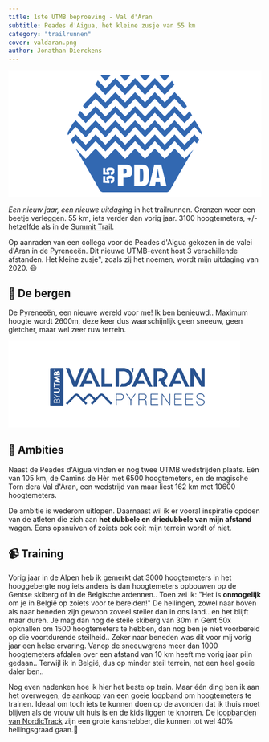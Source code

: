 ```yaml
---
title: 1ste UTMB beproeving - Val d'Aran
subtitle: Peades d'Aigua, het kleine zusje van 55 km
category: "trailrunnen"
cover: valdaran.png
author: Jonathan Dierckens
---
```


![Val d'Aran UTMB trail](./pda55-eport.png)

_Een nieuw jaar, een nieuwe uitdaging_ in het trailrunnen. Grenzen weer een beetje verleggen. 55 km, iets verder dan vorig jaar. 3100 hoogtemeters, +/- hetzelfde als in de [Summit Trail](/summit-trail-in-l2a).

Op aanraden van een collega voor de Peades d'Aigua gekozen in de valei d'Aran in de Pyreneeën. Dit nieuwe UTMB-event host 3 verschillende afstanden.
Het kleine zusje", zoals zij het noemen, wordt mijn uitdaging van 2020. 😄

## 🗻 De bergen

De Pyreneeën, een nieuwe wereld voor me! Ik ben benieuwd.. Maximum hoogte wordt 2600m, deze keer dus waarschijnlijk geen sneeuw, geen gletcher, maar wel zeer ruw terrein.

![Val d'Aran UTMB trail](./valdaran-small.png)

## 🐎 Ambities

Naast de Peades d'Aigua vinden er nog twee UTMB wedstrijden plaats. Eén van 105 km, de Camins de Hèr met 6500 hoogtemeters, en de magische Torn dera Val d'Aran, een wedstrijd van maar liest 162 km met 10600 hoogtemeters.

De ambitie is wederom uitlopen. Daarnaast wil ik er vooral inspiratie opdoen van de atleten die zich aan **het dubbele en driedubbele van mijn afstand** wagen. Eens opsnuiven of zoiets ook ooit mijn terrein wordt of niet.

## 📹 Training

Vorig jaar in de Alpen heb ik gemerkt dat 3000 hoogtemeters in het hooggebergte nog iets anders is dan hoogtemeters opbouwen op de Gentse skiberg of in de Belgische ardennen.. Toen zei ik: "Het is **onmogelijk** om je in België op zoiets voor te bereiden!" De hellingen, zowel naar boven als naar beneden zijn gewoon zoveel steiler dan in ons land.. en het blijft maar duren. Je mag dan nog de steile skiberg van 30m in Gent 50x opknallen om 1500 hoogtemeters te hebben, dan nog ben je niet voorbereid op die voortdurende steilheid.. Zeker naar beneden was dit voor mij vorig jaar een helse ervaring. Vanop de sneeuwgrens meer dan 1000 hoogtemeters afdalen over een afstand van 10 km heeft me vorig jaar pijn gedaan.. Terwijl ik in België, dus op minder steil terrein, net een heel goeie daler ben..

Nog even nadenken hoe ik hier het beste op train. Maar één ding ben ik aan het overwegen, de aankoop van een goeie loopband om hoogtemeters te trainen. Ideaal om toch iets te kunnen doen op de avonden dat ik thuis moet blijven als de vrouw uit huis is en de kids liggen te knorren. De <a target="_blank" href="https://partner.bol.com/click/click?p=2&t=url&s=1038869&f=TXL&url=https%3A%2F%2Fwww.bol.com%2Fbe%2Fp%2Floopband-nordictrack-commercial-x7i-incl-hartslagband%2F9200000116254465%2F&name=Loopband%20NordicTrack%20Commercial%20X7i%20-%20incl.%20ha...&subid=loopband%20nordictrack"> loopbanden van NordicTrack</a> zijn een grote kanshebber, die kunnen tot wel 40% hellingsgraad gaan.💪
